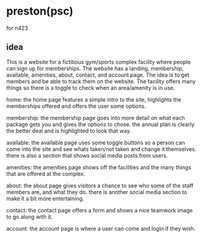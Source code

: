 # preston(psc)
 for n423

## idea
This is a website for a fictitious gym/sports complex facility where people can sign up for memberships. 
The website has a landing, membership, available, amenities, about, contact, and account page. 
The idea is to get members and be able to track them on the website. 
The facility offers many things so there is a toggle to check when an area/amenity is in use.

home:
the home page features a simple intro to the site, highlights the memberships offered and offers the user some options.

membership:
the membership page goes into more detail on what each package gets you and gives the options to chose. the annual plan is clearly the better deal and is highlighted to look that way.

available:
the available page uses some toggle buttons so a person can come into the site and see whats taken/not taken and change it themselves. there is also a section that shows social media posts from users.

amenities:
the amenities page shows off the facilities and the many things that are offered at the complex.

about:
the about page gives visitors a chance to see who some of the staff members are, and what they do. there is another social media section to make it a bit more entertaining. 

contact:
the contact page offers a form and shows a nice teamwork image to go along with it.

account:
the account page is where a user can come and login if they wish. 

